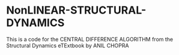 # NonLINEAR-STRUCTURAL-DYNAMICS
This is a code for the CENTRAL DIFFERENCE ALGORITHM from the Structural Dynamics eTExtbook by ANIL CHOPRA
